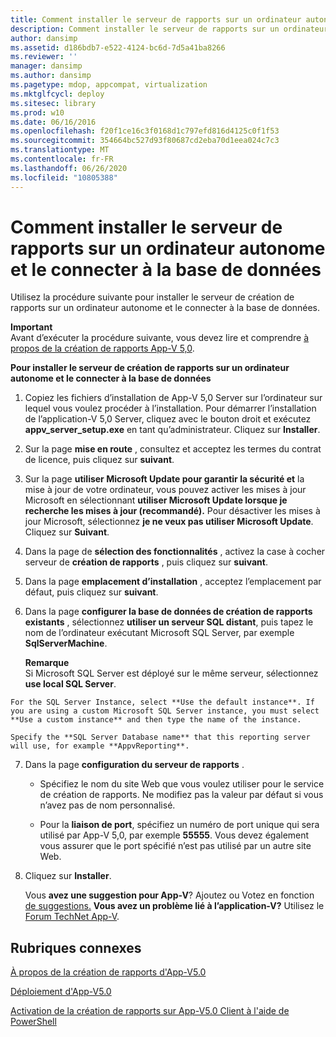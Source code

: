 ```yaml
---
title: Comment installer le serveur de rapports sur un ordinateur autonome et le connecter à la base de données
description: Comment installer le serveur de rapports sur un ordinateur autonome et le connecter à la base de données
author: dansimp
ms.assetid: d186bdb7-e522-4124-bc6d-7d5a41ba8266
ms.reviewer: ''
manager: dansimp
ms.author: dansimp
ms.pagetype: mdop, appcompat, virtualization
ms.mktglfcycl: deploy
ms.sitesec: library
ms.prod: w10
ms.date: 06/16/2016
ms.openlocfilehash: f20f1ce16c3f0168d1c797efd816d4125c0f1f53
ms.sourcegitcommit: 354664bc527d93f80687cd2eba70d1eea024c7c3
ms.translationtype: MT
ms.contentlocale: fr-FR
ms.lasthandoff: 06/26/2020
ms.locfileid: "10805388"
---
```

# Comment installer le serveur de rapports sur un ordinateur autonome et le connecter à la base de données


Utilisez la procédure suivante pour installer le serveur de création de rapports sur un ordinateur autonome et le connecter à la base de données.

**Important**  
Avant d’exécuter la procédure suivante, vous devez lire et comprendre [à propos de la création de rapports App-V 5,0](about-app-v-50-reporting.md).



**Pour installer le serveur de création de rapports sur un ordinateur autonome et le connecter à la base de données**

1.  Copiez les fichiers d’installation de App-V 5,0 Server sur l’ordinateur sur lequel vous voulez procéder à l’installation. Pour démarrer l’installation de l’application-V 5,0 Server, cliquez avec le bouton droit et exécutez **appv\_server\_setup.exe** en tant qu’administrateur. Cliquez sur **Installer**.

2.  Sur la page **mise en route** , consultez et acceptez les termes du contrat de licence, puis cliquez sur **suivant**.

3.  Sur la page **utiliser Microsoft Update pour garantir la sécurité et** la mise à jour de votre ordinateur, vous pouvez activer les mises à jour Microsoft en sélectionnant **utiliser Microsoft Update lorsque je recherche les mises à jour (recommandé).** Pour désactiver les mises à jour Microsoft, sélectionnez **je ne veux pas utiliser Microsoft Update**. Cliquez sur **Suivant**.

4.  Dans la page de **sélection des fonctionnalités** , activez la case à cocher serveur de **création de rapports** , puis cliquez sur **suivant**.

5.  Dans la page **emplacement d’installation** , acceptez l’emplacement par défaut, puis cliquez sur **suivant**.

6.  Dans la page **configurer la base de données de création de rapports existants** , sélectionnez **utiliser un serveur SQL distant**, puis tapez le nom de l’ordinateur exécutant Microsoft SQL Server, par exemple **SqlServerMachine**.

    **Remarque**  
    Si Microsoft SQL Server est déployé sur le même serveur, sélectionnez **use local SQL Server**.



~~~
For the SQL Server Instance, select **Use the default instance**. If you are using a custom Microsoft SQL Server instance, you must select **Use a custom instance** and then type the name of the instance.

Specify the **SQL Server Database name** that this reporting server will use, for example **AppvReporting**.
~~~

7. Dans la page **configuration du serveur de rapports** .

   -   Spécifiez le nom du site Web que vous voulez utiliser pour le service de création de rapports. Ne modifiez pas la valeur par défaut si vous n’avez pas de nom personnalisé.

   -   Pour la **liaison de port**, spécifiez un numéro de port unique qui sera utilisé par App-V 5,0, par exemple **55555**. Vous devez également vous assurer que le port spécifié n’est pas utilisé par un autre site Web.

8. Cliquez sur **Installer**.

   Vous **avez une suggestion pour App-V**? Ajoutez ou Votez en fonction [de suggestions.](http://appv.uservoice.com/forums/280448-microsoft-application-virtualization) **Vous avez un problème lié à l’application-V?** Utilisez le [Forum TechNet App-V](https://social.technet.microsoft.com/Forums/home?forum=mdopappv).

## Rubriques connexes


[À propos de la création de rapports d'App-V5.0](about-app-v-50-reporting.md)

[Déploiement d'App-V5.0](deploying-app-v-50.md)

[Activation de la création de rapports sur App-V5.0 Client à l'aide de PowerShell](how-to-enable-reporting-on-the-app-v-50-client-by-using-powershell.md)









